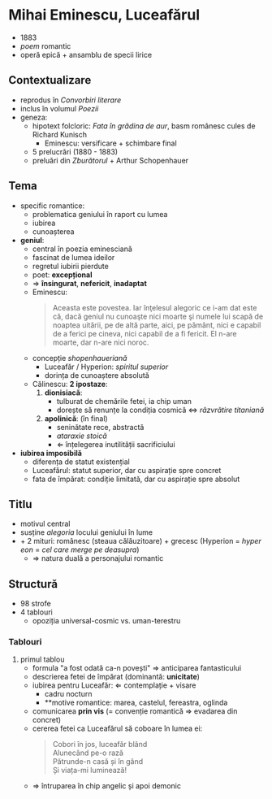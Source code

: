 Mihai Eminescu, Luceafărul
===

* 1883
* *poem* romantic
* operă epică + ansamblu de specii lirice

## Contextualizare

* reprodus în *Convorbiri literare*
* inclus în volumul *Poezii*
* geneza:
	* hipotext folcloric: *Fata în grădina de aur*, basm românesc cules de Richard Kunisch
		* Eminescu: versificare + schimbare final
	* 5 prelucrări (1880 - 1883)
	* preluări din *Zburătorul* \+ Arthur Schopenhauer

## Tema

* specific romantice:
	* problematica geniului în raport cu lumea
	* iubirea
	* cunoașterea
* **geniul**:
	* central în poezia eminesciană
	* fascinat de lumea ideilor
	* regretul iubirii pierdute
	* poet: **excepțional**
	* ⇒ **însingurat**, **nefericit**, **inadaptat**
	* Eminescu:
		> Aceasta este povestea. Iar înţelesul alegoric ce i-am dat este că, dacă geniul nu cunoaşte nici moarte
		> şi numele lui scapă de noaptea uitării, pe de altă parte, aici, pe pământ, nici e capabil de a ferici
		> pe cineva, nici capabil de a fi fericit. El n-are moarte, dar n-are nici noroc.
	* concepție *shopenhaueriană*
		* Luceafăr / Hyperion: *spiritul superior*
		* dorința de cunoaștere absolută
	* Călinescu: **2 ipostaze**:
		1. **dionisiacă**:
			* tulburat de chemările fetei, ia chip uman
			* dorește să renunțe la condiția cosmică ⇔ *răzvrătire titaniană*
		2. **apolinică**: (în final)
			* seninătate rece, abstractă
			* *ataraxie stoică*
			* ⇐ înțelegerea inutilității sacrificiului
* **iubirea imposibilă**
	* diferența de statut existențial
	* Luceafărul: statut superior, dar cu aspirație spre concret
	* fata de împărat: condiție limitată, dar cu aspirație spre absolut

## Titlu

* motivul central
* susține *alegoria* locului geniului în lume
* \+ 2 mituri: românesc (steaua călăuzitoare) + grecesc (Hyperion = *hyper eon* = *cel care merge pe deasupra*)
	* ⇒ natura duală a personajului romantic

## Structură

* 98 strofe
* 4 tablouri
	* opoziția universal-cosmic vs. uman-terestru


### Tablouri

1. primul tablou
	* formula "a fost odată ca-n povești" ⇒ anticiparea fantasticului
	* descrierea fetei de împărat (dominantă: **unicitate**)
	* iubirea pentru Luceafăr: ⇐ contemplație + visare
		* cadru nocturn
		* **motive romantice: marea, castelul, fereastra, oglinda
	* comunicarea **prin vis** (= convenție romantică ⇒ evadarea din concret)
	* cererea fetei ca Luceafărul să coboare în lumea ei:
		> Cobori în jos, luceafăr blând  
		> Alunecând pe-o rază  
		> Pătrunde-n casă și în gând  
		> Și viața-mi luminează!
	* ⇒ întruparea în chip angelic și apoi demonic